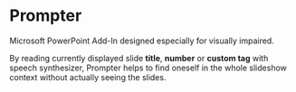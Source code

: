 Prompter
========
Microsoft PowerPoint Add-In designed especially for visually impaired.

By reading currently displayed slide **title**, **number** or **custom tag** with speech synthesizer, Prompter helps to find oneself in the whole slideshow context without actually seeing the slides.
